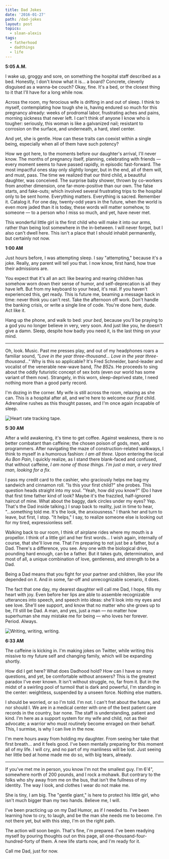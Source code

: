 ```yaml
---
title: Dad Jokes
date: '2016-01-27'
path: /dad-jokes
layout: post
topics:
  - sloan-alexis
tags:
  - fatherhood
  - dadthings
  - life
---
```

**5:05 A.M.**

I wake up, groggy and sore, on something the hospital staff described as a bed. Honestly, I don't know what it is... a board? Concrete, cleverly disguised as a wanna-be couch? Okay, fine. It's a bed, or the closest thing to it that I'll have for a long while now.

Across the room, my ferocious wife is drifting in and out of sleep. I think to myself, contemplating how tough she is, having endured so much for this pregnancy already: weeks of prodromal labor, frustrating aches and pains, morning sickness that never left. I can't think of anyone I know who is tougher: seriously, this woman is like a galvanized nail; resistant to corrosion on the surface, and underneath, a hard, steel center.

And yet, she is gentle. How can these traits can coexist within a single being, especially when all of them have such potency?

How we got here, to the moments before our daughter's arrival, I'll never know. The months of pregnancy itself, planning, celebrating with friends &mdash; every moment seems to have passed rapidly, in episodic fast-forward. The most impactful ones stay only slightly longer, but in the end, all of them will, and must, pass. The time we realized that our third child, a beautiful daughter, was conceived. The surprise baby shower, thrown by co-workers from another dimension, one far-more-positive than our own. The false starts, and fake-outs; which involved several frustrating trips to the hospital only to be sent home. Everything matters. Everything is sacred. Remember it. Catalog it. For one day, twenty-odd years in the future, when the world is even more jaded than it is today, these words will matter somehow, to someone &mdash; to a person who I miss so much, and yet, have never met.

This wonderful little girl is the first child who will make it into our arms, rather than being lost somewhere in the in-between. I will never forget, but I also can't dwell here. This isn't a place that I should inhabit permanently, but certainly not now.

**1:00 AM**

Just hours before, I was attempting sleep. I say "attempting," because it's a joke. Really, any parent will tell you that. I now know, first hand, how true their admissions are.
<script async src="//pagead2.googlesyndication.com/pagead/js/adsbygoogle.js"></script>
<ins class="adsbygoogle"
     style="display:block; text-align:center;"
     data-ad-layout="in-article"
     data-ad-format="fluid"
     data-ad-client="ca-pub-2222008371700158"
     data-ad-slot="6074071537"></ins>
<script>
     (adsbygoogle = window.adsbygoogle || []).push({});
</script>
You expect that it's all an act: like bearing and rearing children has somehow worn down their sense of humor, and self-deprecation is all they have left. But from my keyboard to your head, it's real. If you haven't experienced this, get ready. This is future me, beaming a message back in time: never think you can't rest. Take the afternoon off work. Don't handle the banking crisis, or write a single line of code. You're done here, dude. Act like it.

Hang up the phone, and walk to bed: *your bed*, because you'll be praying to a god you no longer believe in very, very soon. And just like you, he doesn't give a damn. Sleep, despite how badly you need it, is the last thing on your mind.

---

Oh, look. Music. Past me presses play, and out of my headphones roars a familiar sound, *"Love in the year three-thousand... Love in the year three-thousand..."* Why is this so applicable? It's Fred Schneider, band-leader and vocalist of the venerable new-wave band, *The B52s*. He proceeds to sing about the oddly futuristic concept of sex bots (even our world has some variant of them now). Strangely, in this worn, sleep-deprived state, I need nothing more than a good party record.

I'm dozing in the corner. My wife is still across the room, relaxing as she can. This is a hospital after all, and we're here to welcome our *first* child. Adrenaline rushes as this thought passes, and I'm once again incapable of sleep.

![Heart rate tracking tape.](http://nicholaswyoung.com.s3.amazonaws.com/img/hospital-tape.jpg)

**5:30 AM**

After a wild awakening, it's time to get coffee. Against weakness, there is no better combatant than caffeine; the chosen poison of gods, men, and programmers. After navigating the maze of construction-related walkways, I think to myself in a humorous fashion: *I am all three.* Upon entering the local *Au Bon Pain*, I quickly realize, as I stand there blank-faced and confused, that without caffeine, *I am none of those things. I'm just a man, a very tired man, looking for a fix.*

I pass my credit card to the cashier, who graciously helps me bag my sandwich and cinnamon roll. "Is this your first child?" she probes. This question heads straight into my soul. "Yeah, how did you know?" (Do I have that first time father kind of look? Maybe it's the frazzled, half-ignored haircut of mine. What about the baggy, dark circles under my eyes? Yep. That's the Dad inside talking.) I snap back to reality, just in time to hear, "...something told me. It's the look, the anxiousness." I thank her and turn to leave, but first, I stop. "It helps," I say, to realize someone else is looking out for my tired, expressionless self.

Walking back to our room, I think of airplane rides where my mouth is a propellor. I think of a little girl and her first words... I wish again, internally of course, that she'll love me. That I'm preparing to not just be a father, but a Dad. There's a difference, you see. Any one with the biological drive, pounding hard enough, can be a father. But it takes guts, determination, and most of all, a unique combination of love, gentleness, and strength to be a Dad.

Being a Dad means that you fight for your partner and children, like your life depended on it. And in some, far-off and unrecognizable scenario, it does.

The fact that one day, my dearest daughter will call me Dad, I hope, fills my heart with joy. Even before her lips are able to assemble recognizable utterances into speech, and speech into ideas: she'll look into my eyes and see love. She'll see support, and know that no matter who she grows up to be, I'll still be Dad. A man, and yes, just a man &mdash; no matter how superhuman she may mistake me for being &mdash; who loves her forever. Period. Always.

![Writing, writing, writing.](http://nicholaswyoung.com.s3.amazonaws.com/img/hospital-work.jpg)

**6:33 AM**

The caffeine is kicking in. I'm making jokes on Twitter, while writing this missive to my future self and changing family, which will be expanding shortly.

How did I get here? What does Dadhood hold? How can I have so many questions, and yet, be comfortable without answers? This is the greatest paradox I've ever known. It isn't without struggle, no, far from it. But in the midst of a swirling pool of turmoil that is dark and powerful, I'm standing in the center: weightless, suspended by a unseen force. Nothing else matters.

I should be worried, or so I'm told. I'm not. I can't fret about the future, and nor should I. We are in a medical center with one of the best patient care records in the country, bar none. The staff is understanding, patient and kind. I'm here as a support system for my wife and child, not as their advocate; a warrior who must routinely become enraged on their behalf. This, I surmise, is why I can live in the now.

I'm mere hours away from holding my daughter. From seeing her take that first breath... and it feels good. I've been mentally preparing for this moment all of my life. I will cry, and no part of my manliness will be lost. Just seeing her little bed at home made me do so, with big tears, already.

---

If you've met me in person, you know I'm not the smallest guy. I'm 6'4", somewhere north of 200 pounds, and I rock a mohawk. But contrary to the folks who shy away from me on the bus, that isn't the fullness of my identity. The way I look, and clothes I wear do not make me.

She is tiny, I am big. The "gentle giant," is here to protect his little girl, who isn't much bigger than my two hands. Believe me, I will.

I've been practicing up on my Dad Humor, as if I needed to. I've been learning how to cry, to laugh, and be the man she needs me to become. I'm not there yet, but with this step, I'm on the right path.

The action will soon begin. That's fine, I'm prepared. I've been readying myself by pouring thoughts out on this page, all one-thousand-four-hundred-forty of them. A new life starts now, and I'm ready for it.

Call me Dad, just for now.

